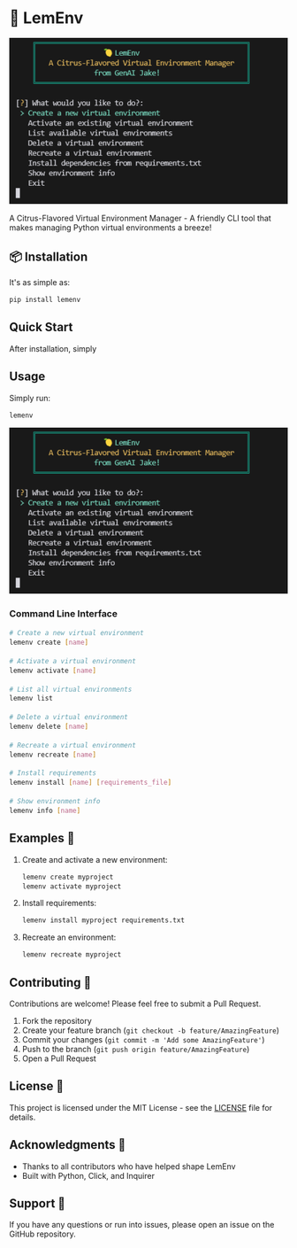 # 🍋 LemEnv

<p align="center">
  <img src="lemenv/screenshot.png" alt="LemEnv Menu" width="600"/>
</p>

A Citrus-Flavored Virtual Environment Manager - A friendly CLI tool that makes managing Python virtual environments a breeze!

## 📦 Installation

It's as simple as:

```bash
pip install lemenv
```

## Quick Start

After installation, simply

## Usage

Simply run:

```bash
lemenv 
```
<p align="center">
  <img src="lemenv/screenshot.png" alt="LemEnv Menu" width="600"/>
</p>

### Command Line Interface

```bash
# Create a new virtual environment
lemenv create [name]

# Activate a virtual environment
lemenv activate [name]

# List all virtual environments
lemenv list

# Delete a virtual environment
lemenv delete [name]

# Recreate a virtual environment
lemenv recreate [name]

# Install requirements
lemenv install [name] [requirements_file]

# Show environment info
lemenv info [name]
```

## Examples 📝

1. Create and activate a new environment:
   ```bash
   lemenv create myproject
   lemenv activate myproject
   ```

2. Install requirements:
   ```bash
   lemenv install myproject requirements.txt
   ```

3. Recreate an environment:
   ```bash
   lemenv recreate myproject
   ```

## Contributing 🤝

Contributions are welcome! Please feel free to submit a Pull Request.

1. Fork the repository
2. Create your feature branch (`git checkout -b feature/AmazingFeature`)
3. Commit your changes (`git commit -m 'Add some AmazingFeature'`)
4. Push to the branch (`git push origin feature/AmazingFeature`)
5. Open a Pull Request

## License 📄

This project is licensed under the MIT License - see the [LICENSE](LICENSE) file for details.

## Acknowledgments 🙏

- Thanks to all contributors who have helped shape LemEnv
- Built with Python, Click, and Inquirer

## Support 💬

If you have any questions or run into issues, please open an issue on the GitHub repository. 